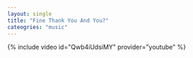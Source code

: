 ```yaml
---
layout: single
title: "Fine Thank You And You?"
cateogries: "music"
---
```

{% include video id="Qwb4iUdsiMY" provider="youtube" %}
